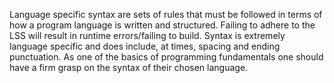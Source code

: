 Language specific syntax are sets of rules that must be followed in terms of how a program language is written and structured. Failing to adhere to the LSS will result in runtime errors/failing to build. Syntax is extremely language specific and does include, at times, spacing and ending punctuation. As one of the basics of programming fundamentals one should have a firm grasp on the syntax of their chosen language.